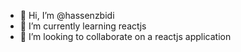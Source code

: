 - 👋 Hi, I’m @hassenzbidi
- 🌱 I’m currently learning reactjs
- 💞️ I’m looking to collaborate on a reactjs application
